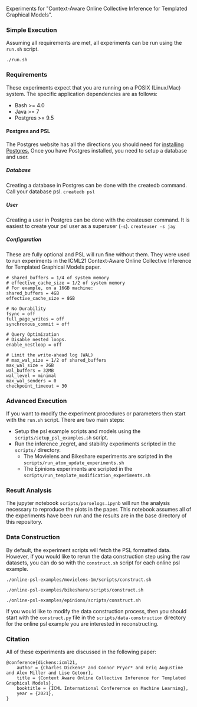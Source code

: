 Experiments for "Context-Aware Online Collective Inference for Templated Graphical Models".

### Simple Execution
Assuming all requirements are met, all experiments can be run using the `run.sh` script.

```
./run.sh
```

### Requirements
These experiments expect that you are running on a POSIX (Linux/Mac) system.
The specific application dependencies are as follows:
 - Bash >= 4.0
 - Java >= 7
 - Postgres >= 9.5

#### Postgres and PSL
The Postgres website has all the directions you should need for [installing Postgres.](https://www.postgresql.org/download/)
Once you have Postgres installed, you need to setup a database and user.

##### Database
Creating a database in Postgres can be done with the createdb command. 
Call your database psl.
```createdb psl```

##### User
Creating a user in Postgres can be done with the createuser command. 
It is easiest to create your psl user as a superuser (`-s`).
```createuser -s jay```

##### Configuration
These are fully optional and PSL will run fine without them. 
They were used to run experiments in the ICML21 
Context-Aware Online Collective Inference for Templated Graphical Models 
paper.

```
# shared_buffers = 1/4 of system memory
# effective_cache_size = 1/2 of system memory
# For example, on a 16GB machine:
shared_buffers = 4GB
effective_cache_size = 8GB

# No Durability
fsync = off
full_page_writes = off
synchronous_commit = off

# Query Optimization
# Disable nested loops.
enable_nestloop = off

# Limit the write-ahead log (WAL)
# max_wal_size = 1/2 of shared_buffers
max_wal_size = 2GB
wal_buffers = 32MB
wal_level = minimal
max_wal_senders = 0
checkpoint_timeout = 30
```

### Advanced Execution
If you want to modify the experiment procedures or parameters then start with the `run.sh` script.
There are two main steps:
 - Setup the psl example scripts and models using the `scripts/setup_psl_examples.sh` script.
 - Run the inference ,regret, and stability experiments scripted in the `scripts/` directory.
     - The Movielens and Bikeshare experiments are scripted in the `scripts/run_atom_update_experiments.sh`
     - The Epinions experiments are scripted in the `scripts/run_template_modification_experiments.sh`


### Result Analysis
The jupyter notebook `scripts/parselogs.ipynb` will run the analysis necessary to reproduce the plots in the paper.
This notebook assumes all of the experiments have been run and the results are in the base directory of this repository.


### Data Construction
By default, the experiment scripts will fetch the PSL formatted data. 
However, if you would like to rerun the data construction step using the raw datasets, 
you can do so with the `construct.sh` script for each online psl example.
```
./online-psl-examples/movielens-1m/scripts/construct.sh
```
```
./online-psl-examples/bikeshare/scripts/construct.sh
```
```
./online-psl-examples/epinions/scripts/construct.sh
```
If you would like to modify the data construction process, 
then you should start with the `construct.py` file in the `scripts/data-construction` directory 
for the online psl example you are interested in reconstructing.

### Citation
All of these experiments are discussed in the following paper:

```
@conference{dickens:icml21,
	author = {Charles Dickens* and Connor Pryor* and Eriq Augustine and Alex Miller and Lise Getoor},
	title = {Context Aware Online Collective Inference for Templated Graphical Models},
	booktitle = {ICML International Conferernce on Machine Learning},
	year = {2021},
}
```
